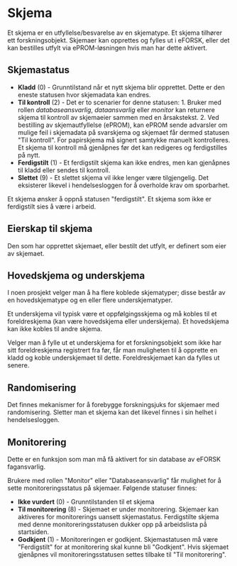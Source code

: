 # Skjema

Et skjema er en utfyllelse/besvarelse av en skjematype. Et skjema tilhører ett forskningsobjekt. Skjemaer kan opprettes og fylles ut i eFORSK, eller det kan bestilles utfylt via ePROM-løsningen hvis man har dette aktivert.

## Skjemastatus

* **Kladd** (0) - Grunntilstand når et nytt skjema blir opprettet. Dette er den eneste statusen hvor skjemadata kan endres. 
* **Til kontroll** (2) - Det er to scenarier for denne statusen: 1. Bruker med rollen *databaseansvarlig*, *dataansvarlig* eller *monitor* kan returnere skjema til kontroll av skjemaeier sammen med en årsakstekst. 2. Ved bestilling av skjemautfyllelse (ePROM), kan ePROM sende advarsler om mulige feil i skjemadata på svarskjema og skjemaet får dermed statusen "Til kontroll". For papirskjema må signert samtykke manuelt kontrolleres. Et skjema til kontroll må gjenåpnes før det kan redigeres og ferdigstilles på nytt. 
* **Ferdigstilt** (1) - Et ferdigstilt skjema kan ikke endres, men kan gjenåpnes til kladd eller sendes til kontroll. 
* **Slettet** (9) - Et slettet skjema vil ikke lenger være tilgjengelig. Det eksisterer likevel i hendelsesloggen for å overholde krav om sporbarhet.

Et skjema ønsker å oppnå statusen "ferdigstilt". Et skjema som ikke er ferdigstilt sies å være i arbeid.

## Eierskap til skjema
Den som har opprettet skjemaet, eller bestilt det utfylt, er definert som eier av skjemaet.

## Hovedskjema og underskjema 
I noen prosjekt velger man å ha flere koblede skjematyper; disse består av en hovedskjematype og en eller flere underskjematyper. 
            
Et underskjema vil typisk være et oppfølgingsskjema og må kobles til et foreldreskjema (kan være hovedskjema eller underskjema). Et hovedskjema kan ikke kobles til andre skjema.
            
Velger man å fylle ut et underskjema for et forskningsobjekt som ikke har sitt foreldreskjema registrert fra før, får man muligheten til å opprette en kladd og koble underskjemaet til dette. Foreldreskjemaet kan da fylles ut senere.

## Randomisering

Det finnes mekanismer for å forebygge forskningsjuks for skjemaer med randomisering. Sletter man et skjema kan det likevel finnes i sin helhet i hendelsesloggen.

## Monitorering

Dette er en funksjon som man må få aktivert for sin database av eFORSK fagansvarlig.

Brukere med rollen "Monitor" eller "Databaseansvarlig" får mulighet for å sette monitoreringsstatus på skjemaer. Følgende statuser finnes:
* **Ikke vurdert** (0) - Grunntilstanden til et skjema
* **Til monitorering** (8) - Skjemaet er under monitorering. Skjemaer kan aktiveres for monitorerings uansett skjemastatus. Ferdigstilte skjema med denne monitoreringsstatusen dukker opp på arbeidslista på startsiden.
* **Godkjent** (1) - Monitoreringen er godkjent. Skjemastatusen må være "Ferdigstilt" for at monitorering skal kunne bli "Godkjent". Hvis skjemaet gjenåpnes vil monitoreringsstatusen settes tilbake til "Til monitorering".
